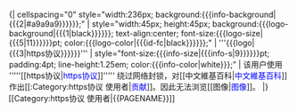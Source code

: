 <div class="wikipediauserbox" style="float:{{{float|left}}}; border:{{{border-width|{{{border-s|1}}}}}}px solid {{{border-color|{{{1|black}}}}}}; margin:1px;">
{| cellspacing="0" style="width:236px; background:{{{info-background|{{{2|#a9a9a9}}}}}};"
| style="width:45px; height:45px; background:{{{logo-background|{{{1|black}}}}}}; text-align:center; font-size:{{{logo-size|{{{5|11}}}}}}pt; color:{{{logo-color|{{{id-fc|black}}}}}};" | '''{{{logo|{{{3|https协议}}}}}}'''
| style="font-size:{{{info-size|{{{info-s|9}}}}}}pt; padding:4pt; line-height:1.25em; color:{{{info-color|white}}};" | 该用户使用 '''''[[https协议|<font color=blue>https协议</font>]]''''' 绕过网络封锁，对[[中文維基百科|<font color=blue>中文維基百科</font>]]作出[[:Category:https协议 使用者|<font color=blue>贡献</font>]]。因此无法浏览[[图像|<font color=blue>图像</font>]]。
|}</div> <includeonly>[[Category:https协议 使用者|{{PAGENAME}}]]</includeonly>